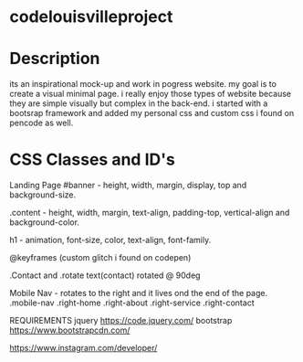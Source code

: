 # codelouisvilleproject

# Description
its an inspirational mock-up and work in pogress website. my goal is to create a visual minimal page. i really enjoy those types of website because they are simple visually but complex in the back-end. i started with a bootsrap framework and added my personal css and custom css i found on pencode as well.

# CSS Classes and ID's 
Landing Page
#banner - height, width, margin, display, top and background-size.

.content - height, width, margin, text-align, padding-top, vertical-align and background-color.

h1 - animation, font-size, color, text-align, font-family.

@keyframes (custom glitch i found on codepen)

.Contact and .rotate 
text(contact) rotated @ 90deg

Mobile Nav - rotates to the right and it lives ond the end of the page.
.mobile-nav
.right-home
.right-about
.right-service
.right-contact






REQUIREMENTS
jquery
https://code.jquery.com/
bootstrap
https://www.bootstrapcdn.com/

https://www.instagram.com/developer/
  
 




